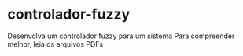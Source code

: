 # controlador-fuzzy
Desenvolva um controlador fuzzy para um sistema
Para compreender melhor, leia os arquivos PDFs
